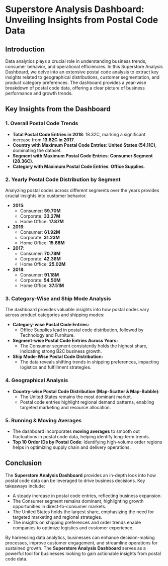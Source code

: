 # Superstore Analysis Dashboard: Unveiling Insights from Postal Code Data

## Introduction
Data analytics plays a crucial role in understanding business trends, consumer behavior, and operational efficiencies. In this Superstore Analysis Dashboard, we delve into an extensive postal code analysis to extract key insights related to geographical distributions, customer segmentation, and product category preferences. The dashboard provides a year-wise breakdown of postal code data, offering a clear picture of business performance and growth trends.

## Key Insights from the Dashboard

### **1. Overall Postal Code Trends**
- **Total Postal Code Entries in 2018**: 18.32C, marking a significant increase from **13.82C in 2017**.
- **Country with Maximum Postal Code Entries**: **United States (54.11C)**, dominating the dataset.
- **Segment with Maximum Postal Code Entries**: **Consumer Segment (28.36C)**.
- **Category with Maximum Postal Code Entries**: **Office Supplies**.

### **2. Yearly Postal Code Distribution by Segment**
Analyzing postal codes across different segments over the years provides crucial insights into customer behavior.
- **2015**:
  - Consumer: **59.70M**
  - Corporate: **33.27M**
  - Home Office: **17.87M**
- **2016**:
  - Consumer: **61.92M**
  - Corporate: **31.23M**
  - Home Office: **15.68M**
- **2017**:
  - Consumer: **70.78M**
  - Corporate: **42.36M**
  - Home Office: **25.02M**
- **2018**:
  - Consumer: **91.18M**
  - Corporate: **54.50M**
  - Home Office: **37.51M**

### **3. Category-Wise and Ship Mode Analysis**
The dashboard provides valuable insights into how postal codes vary across product categories and shipping modes:
- **Category-wise Postal Code Entries:**
  - Office Supplies lead in postal code distribution, followed by Technology and Furniture.
- **Segment-wise Postal Code Entries Across Years:**
  - The Consumer segment consistently holds the highest share, indicating strong B2C business growth.
- **Ship Mode-Wise Postal Code Distribution:**
  - The data reveals shifting trends in shipping preferences, impacting logistics and fulfillment strategies.

### **4. Geographical Analysis**
- **Country-wise Postal Code Distribution (Map-Scatter & Map-Bubble)**:
  - The United States remains the most dominant market.
  - Postal code entries highlight regional demand patterns, enabling targeted marketing and resource allocation.

### **5. Running & Moving Averages**
- The dashboard incorporates **moving averages** to smooth out fluctuations in postal code data, helping identify long-term trends.
- **Top 10 Order IDs by Postal Code**: Identifying high-volume order regions helps in optimizing supply chain and delivery operations.

## **Conclusion**
The **Superstore Analysis Dashboard** provides an in-depth look into how postal code data can be leveraged to drive business decisions. Key takeaways include:
- A steady increase in postal code entries, reflecting business expansion.
- The Consumer segment remains dominant, highlighting growth opportunities in direct-to-consumer markets.
- The United States holds the largest share, emphasizing the need for targeted marketing and regional strategies.
- The insights on shipping preferences and order trends enable companies to optimize logistics and customer experience.

By harnessing data analytics, businesses can enhance decision-making processes, improve customer engagement, and streamline operations for sustained growth. The **Superstore Analysis Dashboard** serves as a powerful tool for businesses looking to gain actionable insights from postal code data.

